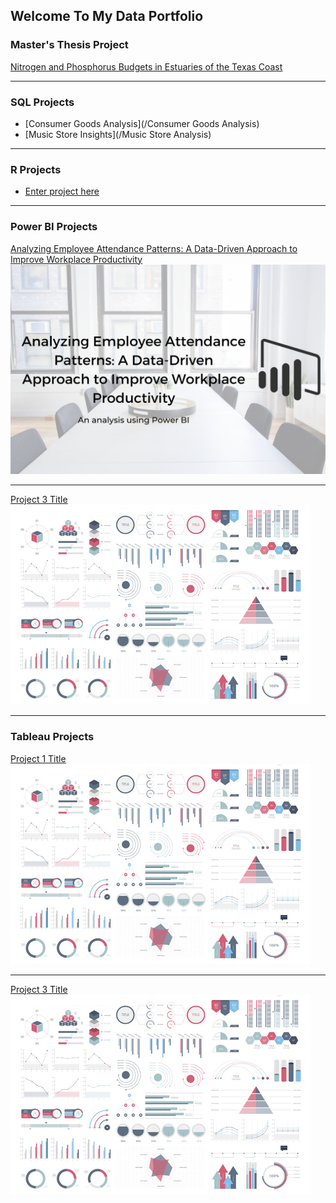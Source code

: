 ## Welcome To My Data Portfolio

### Master's Thesis Project
[Nitrogen and Phosphorus Budgets in Estuaries of the Texas Coast](/MS_Thesis)

---

### SQL Projects

- [Consumer Goods Analysis](/Consumer Goods Analysis)
- [Music Store Insights](/Music Store Analysis)

---
### R Projects
- [Enter project here](/sample_page)

---
### Power BI Projects

[Analyzing Employee Attendance Patterns: A Data-Driven Approach to Improve Workplace Productivity](/sample_page)
<img src="images/HR_Attendance.png?raw=true"/>

---
[Project 3 Title](http://example.com/)
<img src="images/dummy_thumbnail.jpg?raw=true"/>

---

### Tableau Projects

[Project 1 Title](/sample_page)
<img src="images/dummy_thumbnail.jpg?raw=true"/>

---
[Project 3 Title](http://example.com/)
<img src="images/dummy_thumbnail.jpg?raw=true"/>
